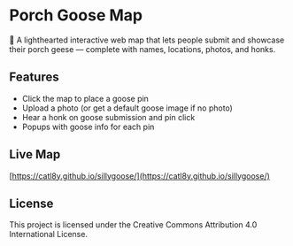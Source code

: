 # Porch Goose Map

🪿 A lighthearted interactive web map that lets people submit and showcase their porch geese — complete with names, locations, photos, and honks.

## Features
- Click the map to place a goose pin
- Upload a photo (or get a default goose image if no photo)
- Hear a honk on goose submission and pin click
- Popups with goose info for each pin

## Live Map
[https://catl8y.github.io/sillygoose/](https://catl8y.github.io/sillygoose/)

## License
This project is licensed under the Creative Commons Attribution 4.0 International License.
